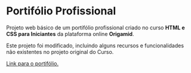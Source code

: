 # Portifólio Profissional

Projeto web básico de um portifólio profissional criado no curso **HTML e CSS para Iniciantes** da plataforma online **Origamid**.

Este projeto foi modificado, incluindo alguns recursos e funcionalidades não existentes no projeto original do Curso.

[Link para o portifólio.](https://camila-kunitz.github.io/)
